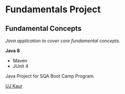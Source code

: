 # Fundamentals Project
## Fundamental Concepts

*Java application to cover core fundamental concepts.*

**Java 8**

* Maven
* JUnit 4

Java Project for SQA Boot Camp Program. 

[UJ Kaur](https://github.com)
